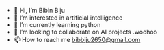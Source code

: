 - 👋 Hi, I’m Bibin Biju
- 👀 I’m interested in artificial intelligence
- 🌱 I’m currently learning python
- 💞️ I’m looking to collaborate on AI projects .woohoo
- 📫 How to reach me bibbiju2650@gmail.com

<!---
bib265/bib265 is a ✨ special ✨ repository because its `README.md` (this file) appears on your GitHub profile.
You can click the Preview link to take a look at your changes.
--->
